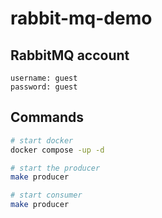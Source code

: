 # rabbit-mq-demo

## RabbitMQ account

```text
username: guest
password: guest
```

## Commands

```bash
# start docker
docker compose -up -d

# start the producer
make producer

# start consumer
make producer
```
